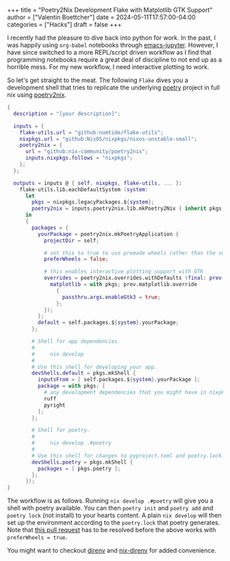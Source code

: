 +++
title = "Poetry2Nix Development Flake with Matplotlib GTK Support"
author = ["Valentin Boettcher"]
date = 2024-05-11T17:57:00-04:00
categories = ["Hacks"]
draft = false
+++

I recently had the pleasure to dive back into python for work. In the
past, I was happily using `org-babel` notebooks through
[emacs-jupyter](https://github.com/nnicandro/emacs-jupyter). However, I have since switched to a more REPL/script
driven workflow as I find that programming notebooks require a great
deal of discipline to not end up as a horrible mess. For my new
workflow, I need interactive plotting to work.

So let's get straight to the meat. The following `Flake` dives you a
development shell that tries to replicate the underlying [poetry](https://python-poetry.org/)
project in full nix using [poetry2nix](https://github.com/nix-community/poetry2nix).

```nix
{
  description = "[your description]";

  inputs = {
    flake-utils.url = "github:numtide/flake-utils";
    nixpkgs.url = "github:NixOS/nixpkgs/nixos-unstable-small";
    poetry2nix = {
      url = "github:nix-community/poetry2nix";
      inputs.nixpkgs.follows = "nixpkgs";
    };
  };

  outputs = inputs @ { self, nixpkgs, flake-utils, ... }:
    flake-utils.lib.eachDefaultSystem (system:
      let
        pkgs = nixpkgs.legacyPackages.${system};
        poetry2nix = inputs.poetry2nix.lib.mkPoetry2Nix { inherit pkgs; };
      in
      {
        packages = {
          yourPackage = poetry2nix.mkPoetryApplication {
            projectDir = self;

            # set this to true to use premade wheels rather than the source
            preferWheels = false;

            # this enables interactive plotting support with GTK
            overrides = poetry2nix.overrides.withDefaults (final: prev: {
              matplotlib = with pkgs; prev.matplotlib.override
                {
                  passthru.args.enableGtk3 = true;
                };
            });
          };
          default = self.packages.${system}.yourPackage;
        };

        # Shell for app dependencies.
        #
        #     nix develop
        #
        # Use this shell for developing your app.
        devShells.default = pkgs.mkShell {
          inputsFrom = [ self.packages.${system}.yourPackage ];
          package = with pkgs; [
            # any development dependencies that you might have in nixpkgs
            ruff
            pyright
          ];
        };

        # Shell for poetry.
        #
        #     nix develop .#poetry
        #
        # Use this shell for changes to pyproject.toml and poetry.lock.
        devShells.poetry = pkgs.mkShell {
          packages = [ pkgs.poetry ];
        };
      });
}
```

The workflow is as follows. Running `nix develop .#poetry` will give you
a shell with poetry available. You can then `poetry init` and `poetry add`
and `poetry lock` (not install) to your hearts content. A plain `nix
develop` will then set up the environment according to the `poetry.lock`
that poetry generates. Note that [this pull request](https://github.com/nix-community/poetry2nix/pull/1651) has to be resolved
before the above works with `preferWheels = true`.

You might want to checkout [direnv](https://direnv.net/) and [nix-direnv](https://github.com/nix-community/nix-direnv) for added convenience.
